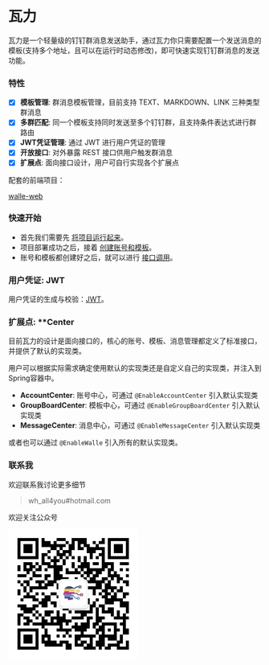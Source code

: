 # 瓦力

瓦力是一个轻量级的钉钉群消息发送助手，通过瓦力你只需要配置一个发送消息的模板(支持多个地址，且可以在运行时动态修改)，即可快速实现钉钉群消息的发送功能。



### 特性

- [x] **模板管理**: 群消息模板管理，目前支持 TEXT、MARKDOWN、LINK 三种类型群消息
- [x] **多群匹配**: 同一个模板支持同时发送至多个钉钉群，且支持条件表达式进行群路由
- [x] **JWT凭证管理**: 通过 JWT 进行用户凭证的管理
- [x] **开放接口**: 对外暴露 REST 接口供用户触发群消息
- [x] **扩展点**: 面向接口设计，用户可自行实现各个扩展点

配套的前端项目：

[walle-web](https://github.com/all4you/walle-web)



### 快速开始

- 首先我们需要先 [将项目运行起来](md/start-project.md)。
- 项目部署成功之后，接着 [创建账号和模板](md/web-operation.md)。
- 账号和模板都创建好之后，就可以进行 [接口调用](md/api-invoke.md)。



### 用户凭证: JWT

用户凭证的生成与校验：[JWT](md/jwt.md)。



### 扩展点: **Center

目前瓦力的设计是面向接口的，核心的账号、模板、消息管理都定义了标准接口，并提供了默认的实现类。

用户可以根据实际需求确定使用默认的实现类还是自定义自己的实现类，并注入到Spring容器中。

- **AccountCenter**: 账号中心，可通过 `@EnableAccountCenter` 引入默认实现类
- **GroupBoardCenter**: 模板中心，可通过 `@EnableGroupBoardCenter` 引入默认实现类
- **MessageCenter**: 消息中心，可通过 `@EnableMessageCenter` 引入默认实现类

或者也可以通过 `@EnableWalle` 引入所有的默认实现类。



### 联系我

欢迎联系我讨论更多细节 

> wh_all4you#hotmail.com

欢迎关注公众号

![CodeChaaaser](md/CodeChaaaser.jpg)



